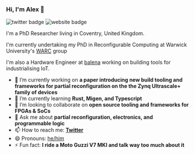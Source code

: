 ### Hi, I'm Alex 👋

![twitter badge](https://img.shields.io/badge/twitter-@AlexRBucknall-blue?style=flat-square&link=https://twitter.com/alexrbucknall&logo=twitter)
![website badge](https://img.shields.io/badge/website-bucknall.codes-green?style=flat-square&link=https://bucknall.codes)

I'm a PhD Researcher living in Coventry, United Kingdom.

I'm currently undertaking my PhD in Reconfigurable Computing at Warwick University's [WARC](https://warwick.ac.uk/fac/sci/eng/research/grouplist/connectedsystems/warc/) group 

I'm also a Hardware Engineer at [balena](https://balena.io) working on building tools for industrialising IoT.

- 🔭 I’m currently working on **a paper introducing new build tooling and frameworks for partial reconfiguration on the the Zynq Ultrascale+ family of devices**
- 🌱 I’m currently learning **Rust, Migen, and Typescript**
- 👯 I’m looking to collaborate on **open source tooling and frameworks for FPGAs & SoCs**
- 💬 Ask me about **partial reconfiguration, electronics, and programmable logic**
- 📫 How to reach me: **[Twitter](https://twitter.com/AlexRBucknall)**
- 😄 Pronouns: [he/him](https://pronoun.is/he)
- ⚡ Fun fact: **I ride a Moto Guzzi V7 MKI and talk way too much about it**
